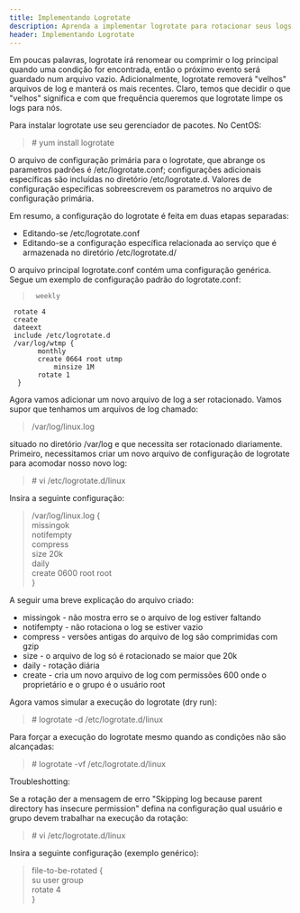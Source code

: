 ```yaml
---
title: Implementando Logrotate
description: Aprenda a implementar logrotate para rotacionar seus logs e evitar acúmulos.
header: Implementando Logrotate
---
```


Em poucas palavras, logrotate irá renomear ou comprimir o log principal quando uma condição for encontrada, então o próximo evento será guardado num arquivo vazio.
Adicionalmente, logrotate removerá "velhos" arquivos de log e manterá os mais recentes. Claro, temos que decidir o que "velhos" significa e com que frequência queremos que logrotate limpe os logs para nós.

Para instalar logrotate use seu gerenciador de pacotes. No CentOS:

> \# yum install logrotate

O arquivo de configuração primária para o logrotate, que abrange os parametros padrões é /etc/logrotate.conf; configurações adicionais específicas são incluídas no diretório /etc/logrotate.d. Valores de configuração específicas sobreescrevem os parametros no arquivo de configuração primária.

Em resumo, a configuração do logrotate é feita em duas etapas separadas:  
- Editando-se /etc/logrotate.conf  
- Editando-se a configuração específica relacionada ao serviço que é armazenada no diretório /etc/logrotate.d/

O arquivo principal logrotate.conf contém uma configuração genérica. Segue um exemplo de configuração padrão do logrotate.conf:  

>      weekly  
     rotate 4  
     create  
     dateext  
     include /etc/logrotate.d  
     /var/log/wtmp {  
           monthly  
           create 0664 root utmp  
               minsize 1M  
           rotate 1  
      }


Agora vamos adicionar um novo arquivo de log a ser rotacionado. Vamos supor que tenhamos um arquivos de log chamado:

> /var/log/linux.log

situado no diretório /var/log e que necessita ser rotacionado diariamente. Primeiro, necessitamos criar um novo arquivo de configuração de logrotate para acomodar nosso novo log:

> \# vi /etc/logrotate.d/linux

Insira a seguinte configuração:

> /var/log/linux.log {  
    missingok  
    notifempty  
    compress  
    size 20k  
    daily  
    create 0600 root root  
}

A seguir uma breve explicação do arquivo criado:

- missingok - não mostra erro se o arquivo de log estiver faltando
- notifempty - não rotaciona o log se estiver vazio
- compress - versões antigas do arquivo de log são comprimidas com gzip
- size - o arquivo de log só é rotacionado se maior que 20k
- daily - rotação diária
- create - cria um novo arquivo de log com permissões 600 onde o proprietário e o grupo é o usuário root

Agora vamos simular a execução do logrotate (dry run):

> \# logrotate -d /etc/logrotate.d/linux

Para forçar a execução do logrotate mesmo quando as condições não são alcançadas:

> \# logrotate -vf /etc/logrotate.d/linux

Troubleshotting:

Se a rotação der a mensagem de erro "Skipping log because parent directory has insecure permission" defina na configuração qual usuário e grupo devem trabalhar na execução da rotação:

> \# vi /etc/logrotate.d/linux

Insira a seguinte configuração (exemplo genérico):

> file-to-be-rotated {  
    su user group  
    rotate 4  
}  
